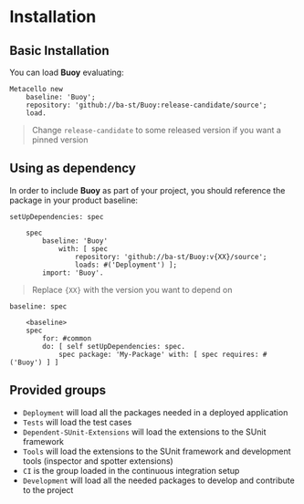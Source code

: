 # Installation

## Basic Installation

You can load **Buoy** evaluating:
```smalltalk
Metacello new
	baseline: 'Buoy';
	repository: 'github://ba-st/Buoy:release-candidate/source';
	load.
```
>  Change `release-candidate` to some released version if you want a pinned version

## Using as dependency

In order to include **Buoy** as part of your project, you should reference the package in your product baseline:

```smalltalk
setUpDependencies: spec

	spec
		baseline: 'Buoy'
			with: [ spec
				repository: 'github://ba-st/Buoy:v{XX}/source';
				loads: #('Deployment') ];
		import: 'Buoy'.
```
> Replace `{XX}` with the version you want to depend on

```smalltalk
baseline: spec

	<baseline>
	spec
		for: #common
		do: [ self setUpDependencies: spec.
			spec package: 'My-Package' with: [ spec requires: #('Buoy') ] ]
```

## Provided groups

-   `Deployment` will load all the packages needed in a deployed application
-   `Tests` will load the test cases
-   `Dependent-SUnit-Extensions` will load the extensions to the SUnit framework
-   `Tools` will load the extensions to the SUnit framework and development tools (inspector and spotter extensions)
-   `CI` is the group loaded in the continuous integration setup
-   `Development` will load all the needed packages to develop and contribute to the project
